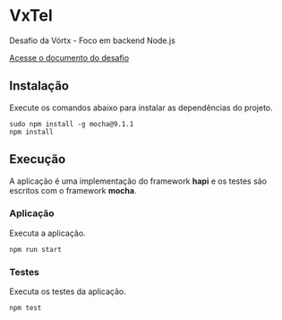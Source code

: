 # VxTel

Desafio da Vórtx - Foco em backend Node.js 

[Acesse o documento do desafio](docs/ShowmethecodeDEV.pdf)

## Instalação

Execute os comandos abaixo para instalar as dependências do projeto.

```shell
sudo npm install -g mocha@9.1.1
npm install
```

## Execução

A aplicação é uma implementação do framework **hapi** e os testes são escritos com o framework **mocha**.

### Aplicação

Executa a aplicação.

```shell
npm run start
```

### Testes

Executa os testes da aplicação.

```shell
npm test
```
